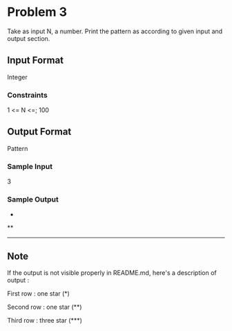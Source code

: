 # Problem 3

Take as input N, a number. Print the pattern as according to given input and output section.

## Input Format

Integer

### Constraints

1 <= N <=; 100

## Output Format

Pattern

### Sample Input

3

### Sample Output

*

**

***

## Note

If the output is not visible properly in README.md, here's a description of output :

First row : one star (*)

Second row : one star (**)

Third row : three star (***)
